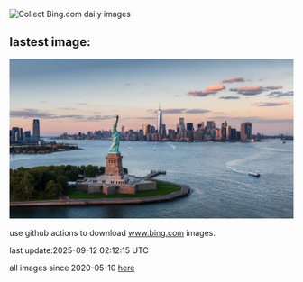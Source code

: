 ![Collect Bing.com daily images](https://github.com/counter2015/bing-daily-images/workflows/Collect%20Bing.com%20daily%20images/badge.svg)
## lastest image:
![](images/img.jpg)

use github actions to download www.bing.com images.

last update:2025-09-12 02:12:15 UTC

all images since 2020-05-10 [here](https://github.com/counter2015/bing-daily-images/tree/master/images) 

